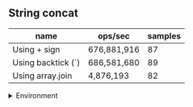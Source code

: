 ## String concat

|name|ops/sec|samples|
|-|-|-|
|Using + sign|676,881,916|87|
|Using backtick (`)|686,581,680|89|
|Using array.join|4,876,193|82|


<details>
<summary>Environment</summary>

* __Machine:__ linux x64 | 2 vCPUs | 6.8GB Mem
* __Run:__ Tue Oct 03 2023 01:59:42 GMT+0000 (Coordinated Universal Time)
</details>

